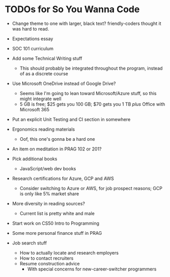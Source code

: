 # TODOs for So You Wanna Code

* Change theme to one with larger, black text? friendly-coders thought it was hard to read.

* Expectations essay
* SOC 101 curriculum
* Add some Technical Writing stuff
  * This should probably be integrated throughout the program, instead of as a discrete course
* Use Microsoft OneDrive instead of Google Drive?
  * Seems like I'm going to lean toward Microsoft/Azure stuff, so this might integrate well
  * 5 GB is free; $25 gets you 100 GB; $70 gets you 1 TB _plus_ Office with Microsoft 365
* Put an explicit Unit Testing and CI section in somewhere
* Ergonomics reading materials
  * Oof, this one's gonna be a hard one
* An item on meditation in PRAG 102 or 201?
* Pick additional books
  * JavaScript/web dev books
* Research certifications for Azure, GCP and AWS
  * Consider switching to Azure or AWS, for job prospect reasons; GCP is only like 5% market share
* More diversity in reading sources?
  * Current list is pretty white and male
* Start work on CS50 Intro to Programming
* Some more personal finance stuff in PRAG
* Job search stuff
  * How to actually locate and research employers
  * How to contact recruiters
  * Resume construction advice
    * With special concerns for new-career-switcher programmers

